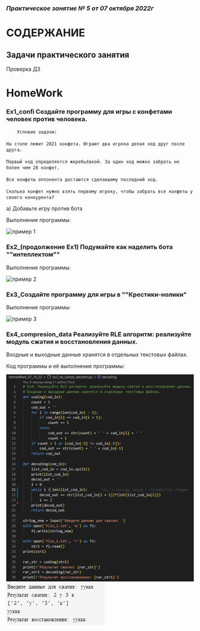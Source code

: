 ### *Практическое занятие № 5 от 07 октября 2022г*

# СОДЕРЖАНИЕ

## Задачи практического занятия

Проверка ДЗ

# HomeWork

### Ex1_confi Создайте программу для игры с конфетами человек против человека.

        Условие задачи: 

    На столе лежит 2021 конфета. Играют два игрока делая ход друг после друга. 
    
    Первый ход определяется жеребьёвкой. За один ход можно забрать не более чем 28 конфет. 
    
    Все конфеты оппонента достаются сделавшему последний ход. 
    
    Сколько конфет нужно взять первому игроку, чтобы забрать все конфеты у своего конкурента?

a) Добавьте игру против бота

Выполнение программы:

![пример 1]()

### Ex2_(продолжение Ex1) Подумайте как наделить бота ""интеллектом""

Выполнение программы:

![пример 2]()

### Ex3_Создайте программу для игры в ""Крестики-нолики"

Выполнение программы:

![пример 3]()

### Ex4_compresion_data   Реализуйте RLE алгоритм: реализуйте модуль сжатия и восстановления данных.

Входные и выходные данные хранятся в отдельных текстовых файлах.

Код программы и её выполнение программы:

![пример 3](https://github.com/EkaterinaGugina/Practicum_Python_11_10_22/blob/main/HomeWork_07_10_22/Ex3_rle_compr_decomr.png)
![выполнение примера 3](https://github.com/EkaterinaGugina/Practicum_Python_11_10_22/blob/main/HomeWork_07_10_22/result_Ex3_rle_compr_decomr.png)